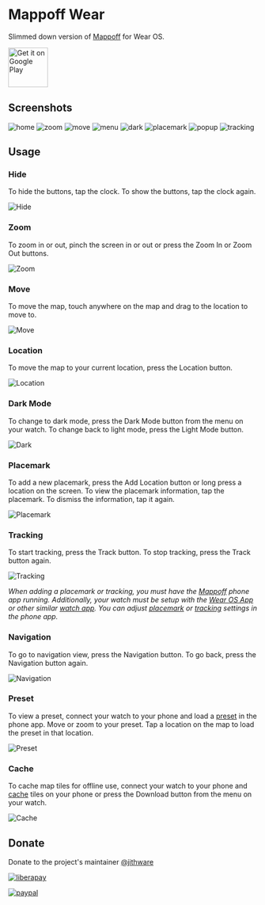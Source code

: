 # Mappoff Wear

Slimmed down version of [Mappoff](https://github.com/jithware/mappoff) for Wear OS.

[<img src="https://play.google.com/intl/en_us/badges/images/generic/en-play-badge.png"
     alt="Get it on Google Play"
     height="80">](https://play.google.com/store/apps/details?id=com.jithware.mappoff)


## Screenshots

![home](screenshots/android/1_home.png)
![zoom](screenshots/android/2_zoom.png)
![move](screenshots/android/3_move.png)
![menu](screenshots/android/4_menu.png)
![dark](screenshots/android/5_dark.png)
![placemark](screenshots/android/6_placemark.png)
![popup](screenshots/android/7_popup.png)
![tracking](screenshots/android/8_tracking.png)

## Usage

### Hide
To hide the buttons, tap the clock. To show the buttons, tap the clock again. 

<img src="screenshots/android/hide.webp" alt="Hide">

### Zoom
To zoom in or out, pinch the screen in or out or press the Zoom In or Zoom Out buttons. 

<img src="screenshots/android/zoom.webp" alt="Zoom">

### Move
To move the map, touch anywhere on the map and drag to the location to move to. 

<img src="screenshots/android/move.webp" alt="Move">

### Location
To move the map to your current location, press the Location button. 

<img src="screenshots/android/location.webp" alt="Location">

### Dark Mode
To change to dark mode, press the Dark Mode button from the menu on your watch. To change back to light mode, press the Light Mode button. 

<img src="screenshots/android/dark.webp" alt="Dark">

### Placemark
To add a new placemark, press the Add Location button or long press a location on the screen. To view the placemark information, tap the placemark. To dismiss the information, tap it again.

<img src="screenshots/android/placemark.webp" alt="Placemark">

### Tracking
To start tracking, press the Track button. To stop tracking, press the Track button again.

<img src="screenshots/android/tracking.webp" alt="Tracking">

*When adding a placemark or tracking, you must have the [Mappoff](https://play.google.com/store/apps/details?id=com.jithware.mappoff) phone app  running. Additionally, your watch must be setup with the [Wear OS App](https://support.google.com/wearos/answer/6056630) or other similar [watch app](https://play.google.com/store/apps/details?id=com.google.android.apps.wear.companion). You can adjust [placemark](https://github.com/jithware/mappoff#placemark) or [tracking](https://github.com/jithware/mappoff#tracking) settings in the phone app.*

### Navigation
To go to navigation view, press the Navigation button. To go back, press the Navigation button again.

<img src="screenshots/android/navigation.webp" alt="Navigation">

### Preset
To view a preset, connect your watch to your phone and load a [preset](https://github.com/jithware/mappoff#presets) in the phone app. Move or zoom to your preset. Tap a location on the map to load the preset in that location.

<img src="screenshots/android/preset.webp" alt="Preset">

### Cache

To cache map tiles for offline use, connect your watch to your phone and [cache](https://github.com/jithware/mappoff#cache) tiles on your phone or press the Download button from the menu on your watch.

<img src="screenshots/android/cache.webp" alt="Cache">

## Donate

Donate to the project's maintainer [@jithware](https://github.com/jithware)

[![liberapay](https://liberapay.com/assets/widgets/donate.svg)](https://liberapay.com/jithware/donate)

[![paypal](https://www.paypalobjects.com/en_US/i/btn/btn_donate_SM.gif)](https://www.paypal.com/donate/?hosted_button_id=2ZFSMQ8DGQVFS)
